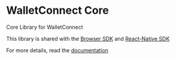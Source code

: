 # WalletConnect Core

Core Library for WalletConnect

This library is shared with the [Browser SDK](https://www.npmjs.com/package/@mapbul-pub/browser) and [React-Native SDK](https://www.npmjs.com/package/@mapbul-pub/react-native)

For more details, read the [documentation](https://docs.walletconnect.org)
